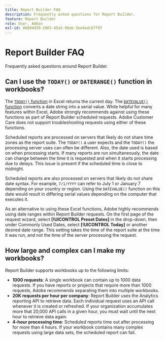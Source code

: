 ```yaml
---
title: Report Builder FAQ
description: Frequently asked questions for Report Builder.
feature: Report Builder
role: User, Admin
exl-id: 86604d39-2965-45a5-98ab-3ee4adcb7f97
---
```

# Report Builder FAQ

Frequently asked questions around Report Builder.

## Can I use the `TODAY()` or `DATERANGE()` function in workbooks?

The [`TODAY()` function](https://support.microsoft.com/en-us/office/today-function-5eb3078d-a82c-4736-8930-2f51a028fdd9) in Excel returns the current day. The [`DATEVALUE()` function](https://support.microsoft.com/en-us/office/datevalue-function-df8b07d4-7761-4a93-bc33-b7471bbff252) converts a date string into a serial value. While helpful for many features within Excel, Adobe strongly recommends against using these functions as part of Report Builder scheduled requests. Adobe Customer Care does not support troubleshooting requests using either of these functions.

Scheduled reports are processed on servers that likely do not share time zones as the report suite. The `TODAY()` a user expects and the `TODAY()` the processing server uses can often be different. Also, the date used is based on when processing starts. If many reports are run simultaneously, the date can change between the time it is requested and when it starts processing due to delays. This issue is present if the scheduled time is close to midnight.

Scheduled reports are also processed on servers that likely do not share date syntax. For example, `7/1/YYYY` can refer to July 1 or January 7 depending on your country or region. Using the `DATEVALUE()` function on this date would result in differing serial values depending on the computer that executes it.

As an alternative to using these Excel functions, Adobe highly recommends using date ranges within Report Builder requests. On the first page of the request wizard, select **[!UICONTROL Preset Dates]** in the drop-down, then under Commonly Used Dates, select **[!UICONTROL Today]** or another desired date range. This setting takes the time of the report suite at the time it was run, and not the time of the server processing the request.

## How large and complex can I make my workbooks?

Report Builder supports workbooks up to the following limits:

* **1000 requests**: A single workbook can contain up to 1000 data requests. If you have reports or projects that require more than 1000 requests, Adobe recommends separating them into multiple workbooks.
* **20K requests per hour per company**: Report Builder uses the Analytics reporting API to retrieve data. Each individual request uses an API call whenever it is created or refreshed. If your organization accumulates more that 20,000 API calls in a given hour, you must wait until the next hour to retrieve data again.
* **4-hour processing time**: Scheduled reports time out after processing for more than 4 hours. If your workbook contains many complex requests using large data sets, the scheduled report can fail.
